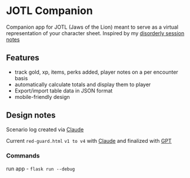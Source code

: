 # JOTL Companion
Companion app for JOTL (Jaws of the Lion) meant to serve as a virtual representation of your character sheet. Inspired by my [disorderly session notes](https://github.com/mcclellangg/PARA/blob/master/4_Resources/Gaming/JOTL/Red%20Guard%20Sheet.md)

## Features
- track gold, xp, items, perks added, player notes on a per encounter basis
- automatically calculate totals and display them to player
- Export/import table data in JSON format
- mobile-friendly design

## Design notes
Scenario log created via [Claude](https://claude.ai/public/artifacts/c78b5bc0-21f5-4b75-a5c7-38e383844d6b)

Current `red-guard.html` `v1 to v4` with [Claude](https://claude.ai/public/artifacts/73a1ceb4-def8-4970-a47d-0ac89c5b57bf) and finalized with [GPT](https://chatgpt.com/share/689b7e10-e404-8005-8610-fc989c4f244d)


### Commands
run app - `flask run --debug`